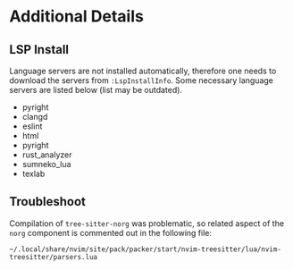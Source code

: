 # Additional Details

## LSP Install

Language servers are not installed automatically, therefore one needs to download the servers from `:LspInstallInfo`. Some necessary language servers are listed below (list may be outdated).

- pyright
- clangd
- eslint
- html
- pyright
- rust_analyzer
- sumneko_lua
- texlab

## Troubleshoot

Compilation of `tree-sitter-norg` was problematic, so related aspect of the `norg` component is commented out in the following file:

```
~/.local/share/nvim/site/pack/packer/start/nvim-treesitter/lua/nvim-treesitter/parsers.lua
```
